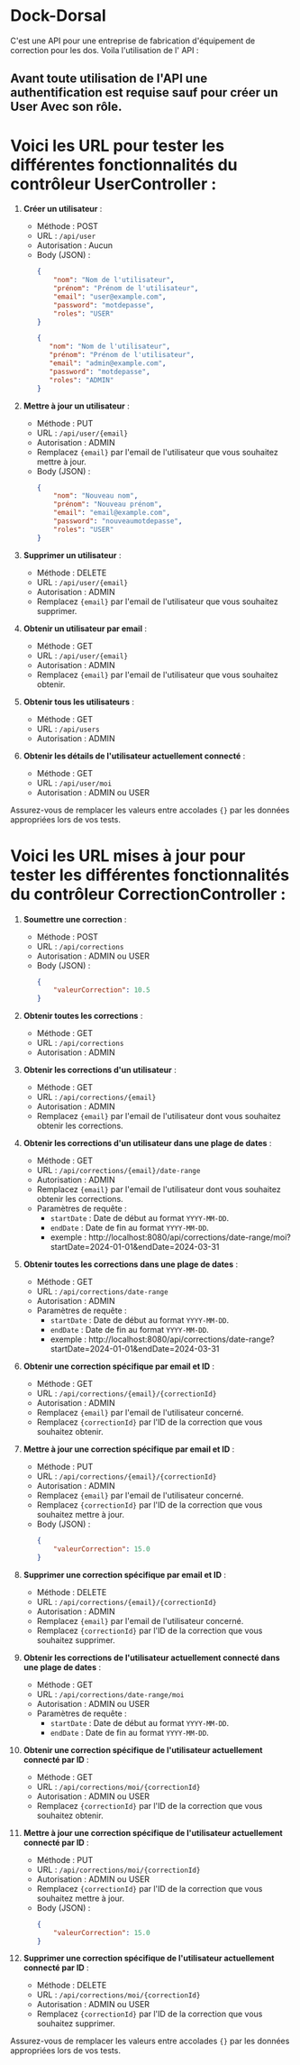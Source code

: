 # Dock-Dorsal
 C'est une API pour une entreprise de fabrication d'équipement de correction pour les dos.
 Voila l'utilisation de l' API : 

 ## Avant toute utilisation de l'API une authentification est requise sauf pour créer un User Avec son rôle.

 # Voici les URL pour tester les différentes fonctionnalités du contrôleur UserController :

1. **Créer un utilisateur** :
   - Méthode : POST
   - URL : `/api/user`
   - Autorisation : Aucun
   - Body (JSON) : 
     ```json
     {
         "nom": "Nom de l'utilisateur",
         "prénom": "Prénom de l'utilisateur",
         "email": "user@example.com",
         "password": "motdepasse",
         "roles": "USER"
     }
     ```
      ```json
     {
         "nom": "Nom de l'utilisateur",
         "prénom": "Prénom de l'utilisateur",
         "email": "admin@example.com",
         "password": "motdepasse",
         "roles": "ADMIN"
     }
     ```

2. **Mettre à jour un utilisateur** :
   - Méthode : PUT
   - URL : `/api/user/{email}`
   - Autorisation : ADMIN
   - Remplacez `{email}` par l'email de l'utilisateur que vous souhaitez mettre à jour.
   - Body (JSON) : 
     ```json
     {
         "nom": "Nouveau nom",
         "prénom": "Nouveau prénom",
         "email": "email@example.com",
         "password": "nouveaumotdepasse",
         "roles": "USER"
     }
     ```

3. **Supprimer un utilisateur** :
   - Méthode : DELETE
   - URL : `/api/user/{email}`
   - Autorisation : ADMIN
   - Remplacez `{email}` par l'email de l'utilisateur que vous souhaitez supprimer.

4. **Obtenir un utilisateur par email** :
   - Méthode : GET
   - URL : `/api/user/{email}`
   - Autorisation : ADMIN
   - Remplacez `{email}` par l'email de l'utilisateur que vous souhaitez obtenir.

5. **Obtenir tous les utilisateurs** :
   - Méthode : GET
   - URL : `/api/users`
   - Autorisation : ADMIN

6. **Obtenir les détails de l'utilisateur actuellement connecté** :
   - Méthode : GET
   - URL : `/api/user/moi`
   - Autorisation : ADMIN ou USER

Assurez-vous de remplacer les valeurs entre accolades `{}` par les données appropriées lors de vos tests.

# Voici les URL mises à jour pour tester les différentes fonctionnalités du contrôleur CorrectionController :

1. **Soumettre une correction** :
   - Méthode : POST
   - URL : `/api/corrections`
   - Autorisation : ADMIN ou USER
   - Body (JSON) : 
     ```json
     {
         "valeurCorrection": 10.5
     }
     ```

2. **Obtenir toutes les corrections** :
   - Méthode : GET
   - URL : `/api/corrections`
   - Autorisation : ADMIN

3. **Obtenir les corrections d'un utilisateur** :
   - Méthode : GET
   - URL : `/api/corrections/{email}`
   - Autorisation : ADMIN
   - Remplacez `{email}` par l'email de l'utilisateur dont vous souhaitez obtenir les corrections.

4. **Obtenir les corrections d'un utilisateur dans une plage de dates** :
   - Méthode : GET
   - URL : `/api/corrections/{email}/date-range`
   - Autorisation : ADMIN
   - Remplacez `{email}` par l'email de l'utilisateur dont vous souhaitez obtenir les corrections.
   - Paramètres de requête :
     - `startDate` : Date de début au format `YYYY-MM-DD`.
     - `endDate` : Date de fin au format `YYYY-MM-DD`.
     - exemple : http://localhost:8080/api/corrections/date-range/moi?startDate=2024-01-01&endDate=2024-03-31

5. **Obtenir toutes les corrections dans une plage de dates** :
   - Méthode : GET
   - URL : `/api/corrections/date-range`
   - Autorisation : ADMIN
   - Paramètres de requête :
     - `startDate` : Date de début au format `YYYY-MM-DD`.
     - `endDate` : Date de fin au format `YYYY-MM-DD`.
     - exemple : http://localhost:8080/api/corrections/date-range?startDate=2024-01-01&endDate=2024-03-31

6. **Obtenir une correction spécifique par email et ID** :
   - Méthode : GET
   - URL : `/api/corrections/{email}/{correctionId}`
   - Autorisation : ADMIN 
   - Remplacez `{email}` par l'email de l'utilisateur concerné.
   - Remplacez `{correctionId}` par l'ID de la correction que vous souhaitez obtenir.

7. **Mettre à jour une correction spécifique par email et ID** :
   - Méthode : PUT
   - URL : `/api/corrections/{email}/{correctionId}`
   - Autorisation : ADMIN 
   - Remplacez `{email}` par l'email de l'utilisateur concerné.
   - Remplacez `{correctionId}` par l'ID de la correction que vous souhaitez mettre à jour.
   - Body (JSON) : 
     ```json
     {
         "valeurCorrection": 15.0
     }
     ```

8. **Supprimer une correction spécifique par email et ID** :
   - Méthode : DELETE
   - URL : `/api/corrections/{email}/{correctionId}`
   - Autorisation : ADMIN
   - Remplacez `{email}` par l'email de l'utilisateur concerné.
   - Remplacez `{correctionId}` par l'ID de la correction que vous souhaitez supprimer.

9. **Obtenir les corrections de l'utilisateur actuellement connecté dans une plage de dates** :
   - Méthode : GET
   - URL : `/api/corrections/date-range/moi`
   - Autorisation : ADMIN ou USER
   - Paramètres de requête :
     - `startDate` : Date de début au format `YYYY-MM-DD`.
     - `endDate` : Date de fin au format `YYYY-MM-DD`.

10. **Obtenir une correction spécifique de l'utilisateur actuellement connecté par ID** :
    - Méthode : GET
    - URL : `/api/corrections/moi/{correctionId}`
    - Autorisation : ADMIN ou USER
    - Remplacez `{correctionId}` par l'ID de la correction que vous souhaitez obtenir.

11. **Mettre à jour une correction spécifique de l'utilisateur actuellement connecté par ID** :
    - Méthode : PUT
    - URL : `/api/corrections/moi/{correctionId}`
    - Autorisation : ADMIN ou USER
    - Remplacez `{correctionId}` par l'ID de la correction que vous souhaitez mettre à jour.
    - Body (JSON) : 
      ```json
      {
          "valeurCorrection": 15.0
      }
      ```

12. **Supprimer une correction spécifique de l'utilisateur actuellement connecté par ID** :
    - Méthode : DELETE
    - URL : `/api/corrections/moi/{correctionId}`
    - Autorisation : ADMIN ou USER
    - Remplacez `{correctionId}` par l'ID de la correction que vous souhaitez supprimer.

Assurez-vous de remplacer les valeurs entre accolades `{}` par les données appropriées lors de vos tests.